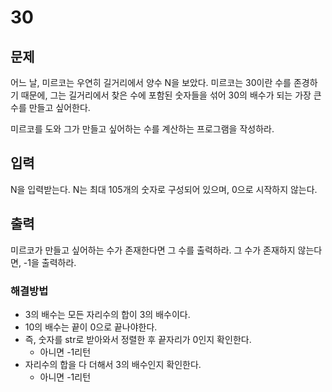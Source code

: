 # 30

## 문제

어느 날, 미르코는 우연히 길거리에서 양수 N을 보았다. 미르코는 30이란 수를 존경하기 때문에, 그는 길거리에서 찾은 수에 포함된 숫자들을 섞어 30의 배수가 되는 가장 큰 수를 만들고 싶어한다.

미르코를 도와 그가 만들고 싶어하는 수를 계산하는 프로그램을 작성하라.

## 입력

N을 입력받는다. N는 최대 105개의 숫자로 구성되어 있으며, 0으로 시작하지 않는다.

## 출력

미르코가 만들고 싶어하는 수가 존재한다면 그 수를 출력하라. 그 수가 존재하지 않는다면, -1을 출력하라.

### 해결방법

- 3의 배수는 모든 자리수의 합이 3의 배수이다. 
- 10의 배수는 끝이 0으로 끝나야한다.
- 즉, 숫자를 str로 받아와서 정렬한 후 끝자리가 0인지 확인한다. 
  - 아니면 -1리턴
- 자리수의 합을 다 더해서 3의 배수인지 확인한다.
  - 아니면 -1리턴